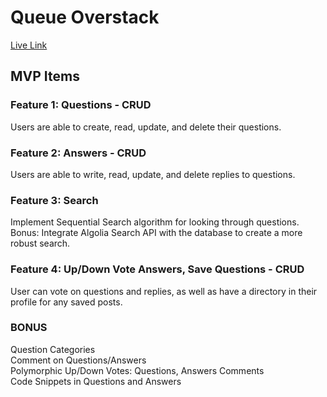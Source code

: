 # Queue Overstack
[Live Link](https://flow-over-stack-3000.herokuapp.com/)
## MVP Items
### Feature 1: Questions - CRUD

  Users are able to create, read, update, and delete their questions.
  
### Feature 2: Answers - CRUD

  Users are able to write, read, update, and delete replies to questions.
  
### Feature 3: Search 

  Implement Sequential Search algorithm for looking through questions. 
  Bonus: Integrate Algolia Search API with the database to create a more robust search.
  
### Feature 4: Up/Down Vote Answers, Save Questions - CRUD

  User can vote on questions and replies, as well as have a directory in their profile for any saved posts.
  
### BONUS
Question Categories\
Comment on Questions/Answers\
Polymorphic Up/Down Votes: Questions, Answers Comments\
Code Snippets in Questions and Answers
